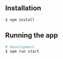 ## Installation

```bash
$ npm install
```

## Running the app

```bash
# development
$ npm run start


